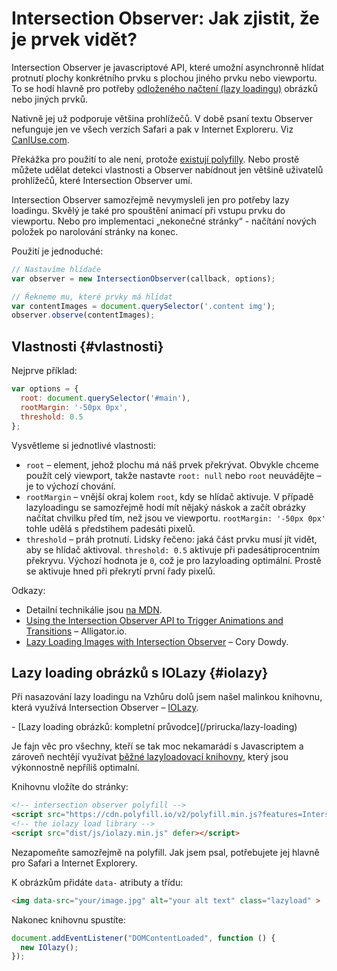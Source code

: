 # Intersection Observer: Jak zjistit, že je prvek vidět?

Intersection Observer je javascriptové API, které umožní asynchronně hlídat protnutí plochy konkrétního prvku s plochou jiného prvku nebo viewportu. To se hodí hlavně pro potřeby [odloženého načtení (lazy loadingu)](lazy-loading.md) obrázků nebo jiných prvků.


<!-- AdSnippet -->

Nativně jej už podporuje většina prohlížečů. V době psaní textu Observer nefunguje jen ve všech verzích Safari a pak v Internet Exploreru. Viz [CanIUse.com](https://caniuse.com/#feat=intersectionobserver).

Překážka pro použití to ale není, protože [existují polyfilly](https://github.com/w3c/IntersectionObserver/tree/master/polyfill). Nebo prostě můžete udělat detekci vlastnosti a Observer nabídnout jen většině uživatelů prohlížečů, které Intersection Observer umí.

Intersection Observer samozřejmě nevymysleli jen pro potřeby lazy loadingu. Skvělý je také pro spouštění animací při vstupu prvku do viewportu. Nebo pro implementaci „nekonečné stránky“ - načítání nových položek po narolování stránky na konec.

Použití je jednoduché:

```js
// Nastavíme hlídače
var observer = new IntersectionObserver(callback, options);

// Řekneme mu, které prvky má hlídat
var contentImages = document.querySelector('.content img');
observer.observe(contentImages);
```

## Vlastnosti {#vlastnosti}

Nejprve příklad:

```js
var options = {
  root: document.querySelector('#main'),
  rootMargin: '-50px 0px',
  threshold: 0.5
};
```

Vysvětleme si jednotlivé vlastnosti:

- `root` – element, jehož plochu má náš prvek překrývat. Obvykle chceme použít celý viewport, takže nastavte `root: null` nebo `root` neuvádějte – je to výchozí chování.
- `rootMargin` – vnější okraj kolem `root`, kdy se hlídač aktivuje. V případě lazyloadingu se samozřejmě hodí mít nějaký náskok a začít obrázky načítat chvilku před tím, než jsou ve viewportu. `rootMargin: '-50px 0px'` tohle udělá s předstihem padesáti pixelů.
- `threshold` – práh protnutí. Lidsky řečeno: jaká část prvku musí jít vidět, aby se hlídač aktivoval. `threshold: 0.5` aktivuje při padesátiprocentním překryvu. Výchozí hodnota je `0`, což je pro lazyloading optimální. Prostě se aktivuje hned při překrytí první řady pixelů. 

<!-- AdSnippet -->

Odkazy:

- Detailní technikálie jsou [na MDN](https://developer.mozilla.org/en-US/docs/Web/API/Intersection_Observer_API).
- [Using the Intersection Observer API to Trigger Animations and Transitions](https://alligator.io/js/intersection-observer/) – Alligator.io.
- [Lazy Loading Images with Intersection Observer](https://corydowdy.com/blog/lazy-loading-images-with-intersection-observer) – Cory Dowdy.



## Lazy loading obrázků s IOLazy {#iolazy}

Při nasazování lazy loadingu na Vzhůru dolů jsem našel malinkou knihovnu, která využívá Intersection Observer – [IOLazy](https://cdowdy.github.io/io-lazyload/).

<div class="related" markdown="1">
- [Lazy loading obrázků: kompletní průvodce](/prirucka/lazy-loading)
</div>

Je fajn věc pro všechny, kteří se tak moc nekamarádí s Javascriptem a zároveň nechtějí využívat [běžné lazyloadovací knihovny](lazy-loading.md#knihovny), který jsou výkonnostně nepříliš optimalní.

Knihovnu vložíte do stránky:

```html
<!-- intersection observer polyfill -->
<script src="https://cdn.polyfill.io/v2/polyfill.min.js?features=IntersectionObserver"></script>
<!-- the iolazy load library -->
<script src="dist/js/iolazy.min.js" defer></script>
```

Nezapomeňte samozřejmě na polyfill. Jak jsem psal, potřebujete jej hlavně pro Safari a Internet Explorery.

K obrázkům přidáte `data-` atributy a třídu:

```html
<img data-src="your/image.jpg" alt="your alt text" class="lazyload" >
```

Nakonec knihovnu spustíte:

```js
document.addEventListener("DOMContentLoaded", function () {
  new IOlazy();
});
```

<!-- AdSnippet -->
